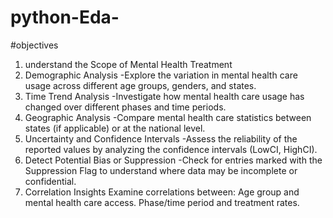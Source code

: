 # python-Eda-
#objectives
1. understand the Scope of Mental Health Treatment
2. Demographic Analysis
-Explore the variation in mental health care usage across different age groups, genders, and states.
3. Time Trend Analysis
-Investigate how mental health care usage has changed over different phases and time periods.
4. Geographic Analysis
-Compare mental health care statistics between states (if applicable) or at the national level.
5. Uncertainty and Confidence Intervals
-Assess the reliability of the reported values by analyzing the confidence intervals (LowCI, HighCI).
6. Detect Potential Bias or Suppression
-Check for entries marked with the Suppression Flag to understand where data may be incomplete or confidential.
7. Correlation Insights
Examine correlations between:
Age group and mental health care access.
Phase/time period and treatment rates.

